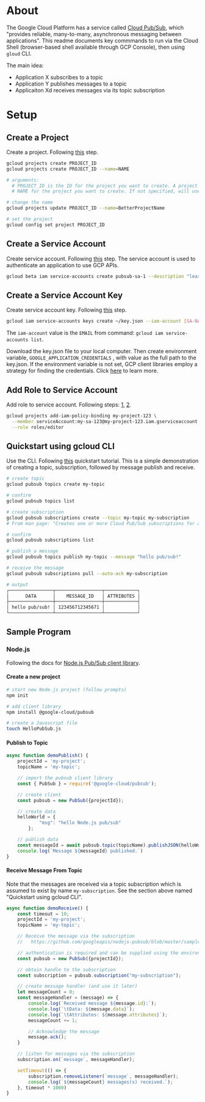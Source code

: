 # About
The Google Cloud Platform has a service called [Cloud Pub/Sub](https://cloud.google.com/pubsub/), which "provides reliable, many-to-many, asynchronous messaging between applications". This readme documents key commmands to run via the Cloud Shell (browser-based shell available through GCP Console), then using `gloud` CLI.

The main idea:
* Application X subscribes to a topic
* Application Y publishes messages to a topic
* Applicaiton Xd receives messages via its topic subscription


# Setup

## Create a Project
Create a project. Following [this](https://cloud.google.com/resource-manager/docs/creating-managing-projects) step.

```bash
gcloud projects create PROJECT_ID
gcloud projects create PROJECT_ID --name=NAME

# arguments:
  # PROJECT_ID is the ID for the project you want to create. A project ID must start with a lowercase letter, and can contain only ASCII letters, digits, and hyphens, and must be between 6 and 30 characters.
  # NAME for the project you want to create. If not specified, will use project id as name.

# change the name
gcloud projects update PROJECT_ID --name=BetterProjectName

# set the project
gcloud config set project PROJECT_ID
```

## Create a Service Account
Create service account. Following [this](https://cloud.google.com/iam/docs/creating-managing-service-accounts#iam-service-accounts-create-gcloud) step. The service account is used to authenticate an application to use GCP APIs.

```bash
gcloud beta iam service-accounts create pubsub-sa-1 --description "learning pubsub" --display-name "pubsub-sa-1"
```

## Create a Service Account Key
Create service account key. Following [this](https://cloud.google.com/iam/docs/creating-managing-service-account-keys) step.

```bash
gcloud iam service-accounts keys create ~/key.json --iam-account [SA-NAME]@[PROJECT-ID].iam.gserviceaccount.com
```

The `iam-account` value is the `EMAIL` from command: `gcloud iam service-accounts list`.

Download the key.json file to your local computer. Then create environment variable, `GOOGLE_APPLICATION_CREDENTIALS` , with value as the full path to the key.json. If the environment variable is not set, GCP client libraries employ a strategy for finding the credentials. Click [here](https://cloud.google.com/docs/authentication/production#providing_credentials_to_your_application) to learn more. 

## Add Role to Service Account
Add role to service account. Following steps: [1](https://cloud.google.com/dlp/docs/auth), [2](https://cloud.google.com/iam/docs/granting-roles-to-service-accounts).

```bash
gcloud projects add-iam-policy-binding my-project-123 \
  --member serviceAccount:my-sa-123@my-project-123.iam.gserviceaccount.com \
  --role roles/editor
```

## Quickstart using gcloud CLI
Use the CLI. Following [this](https://cloud.google.com/pubsub/docs/quickstart-cli) quickstart tutorial. This is a simple demonstration of creating a topic, subscription, followed by message publish and receive.

```bash
# create topic
gcloud pubsub topics create my-topic

# confirm
gcloud pubsub topics list

# create subscription
gcloud pubsub subscriptions create --topic my-topic my-subscription
# From man page: "Creates one or more Cloud Pub/Sub subscriptions for a given topic. The new subscription defaults to a PULL subscription unless a PUSH endpoint is specified."

# confirm
gcloud pubsub subscriptions list

# publish a message
gcloud pubsub topics publish my-topic --message "hello pub/sub!"

# receive the message
gcloud pubsub subscriptions pull --auto-ack my-subscription

# output
┌────────────────┬─────────────────┬────────────┐
│      DATA      │    MESSAGE_ID   │ ATTRIBUTES │
├────────────────┼─────────────────┼────────────┤
│ hello pub/sub! │ 123456712345671 │            │
└────────────────┴─────────────────┴────────────┘
```

## Sample Program

### Node.js

Following the docs for [Node.js Pub/Sub client library](https://github.com/googleapis/nodejs-pubsub).

#### Create a new project
```bash
# start new Node.js project (follow prompts)
npm init

# add client library
npm install @google-cloud/pubsub

# create a Javascript file
touch HelloPubSub.js
```

#### Publish to Topic
```javascript
async function demoPublish() {
    projectId = 'my-project';
    topicName = 'my-topic';

    // import the pubsub client library
    const { PubSub } = require('@google-cloud/pubsub');

    // create client
    const pubsub = new PubSub({projectId});

    // create data
    helloWorld = {
            "msg": "hello Node.js pub/sub"
        };

    // publish data
    const messageId = await pubsub.topic(topicName).publishJSON(helloWorld);
    console.log(`Message ${messageId} published.`)
}
```

#### Receive Message From Topic
Note that the messages are received via a topic subscription which is assumed to exist by name `my-subscription`. See the section above named "Quickstart using gcloud CLI".
```javascript
async function demoReceive() {
    const timeout = 10;
    projectId = 'my-project';
    topicName = 'my-topic';

    // Receive the message via the subscription
    //   https://github.com/googleapis/nodejs-pubsub/blob/master/samples/subscriptions.js

    // authentication is required and can be supplied using the environment variable: GOOGLE_APPLICATION_CREDENTIALS
    const pubsub = new PubSub({projectId});

    // obtain handle to the subscription
    const subscription = pubsub.subscription("my-subscription");

    // create message handler (and use it later)
    let messageCount = 0;
    const messageHandler = (message) => {
        console.log(`Received message ${message.id}:`);
        console.log(`\tData: ${message.data}`);
        console.log(`\tAttributes: ${message.attributes}`);
        messageCount += 1;

        // Acknowledge the message
        message.ack();
    }

    // listen for messages via the subscription
    subscription.on(`message`, messageHandler);

    setTimeout(() => {
        subscription.removeListener(`message`, messageHandler);
        console.log(`${messageCount} messages(s) received.`);
    }, timeout * 1000)
}
```
